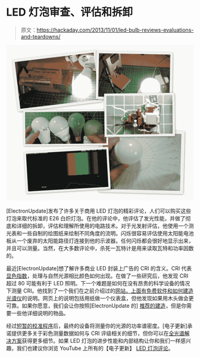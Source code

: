 # LED 灯泡审查、评估和拆卸

> 原文：<https://hackaday.com/2013/11/01/led-bulb-reviews-evaluations-and-teardowns/>

[![LED Bulb Reviews](img/e251c5fdbb0d419beb83b3ea98cc8bf1.png)](http://hackaday.com/wp-content/uploads/2013/10/led-bulb-reviews.jpg)

[ElectronUpdate]发布了许多关于商用 LED 灯泡的精彩评论，人们可以购买这些灯泡来取代标准的 E26 白炽灯泡。在他的评论中，他评估了发光性能，并做了彻底和详细的拆卸，评估和理解所使用的电路技术。对于光发射评估，他使用一个测光表和一些自制的绘图纸来绘制不同角度的流明。闪烁很容易评估使用太阳能电池板从一个废弃的太阳能路径灯连接到他的示波器。任何闪烁都会很好地显示出来，并且可以测量。当然，在大多数评论中，杀死一瓦特计是用来读取瓦特和功率因数的。

最近[ElectronUpdate]想了解许多商业 LED 封装上广告的 CRI 的含义。CRI 代表[显色指数](http://en.wikipedia.org/wiki/Color_rendering_index)，处理与自然光源相比颜色如何出现。在做了一些研究后，他发现 CRI 超过 80 可能有利于 LED 照明。下一个难题是如何在没有昂贵的科学设备的情况下测量 CRI。他找到了一个我们在之前介绍过的[网站，上面有免费软件和如何建造](http://hackaday.com/2012/08/27/turning-a-webcam-into-a-spectrometer/)[光谱仪](http://en.wikipedia.org/wiki/Spectrometer)的说明。网页上的说明包括用纸做一个仪表盒，但他发现如果用木头做会更可靠。如果你愿意，我们会让你按照[ElectronUpdate 的] [推荐的建造](http://electronupdate.blogspot.com/2013/10/spectrometer-for-led-bulb-testing.html)，但是你需要一些他详细说明的物品。

经过[短暂的校准程序](http://publiclab.org/wiki/spectral-workbench-usage)后，最终的设备将测量你的光源的功率谱密度。[电子更新]承诺提供更多关于彩色测量数据如何与 CRI 评级相关的细节，但你可以在[全光谱解决方案](http://www.fullspectrumsolutions.com/cri_explained.htm)获得更多细节。如果 LED 灯泡的进步性能和内部结构让你和我们一样感兴趣，我们也建议你浏览 YouTube 上所有的【电子更新】 [LED 灯泡评论](http://www.youtube.com/user/electronupdate/videos)。